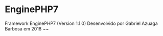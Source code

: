 # EnginePHP7
Framework EnginePHP7 (Version 1.1.0)
Desenvolvido por Gabriel Azuaga Barbosa em 2018
~~